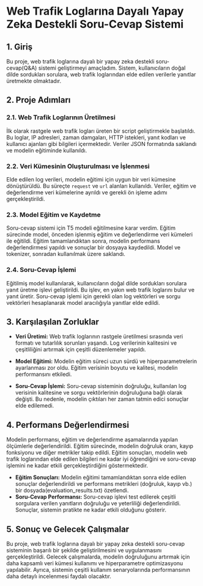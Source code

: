 # Web Trafik Loglarına Dayalı Yapay Zeka Destekli Soru-Cevap Sistemi

## 1. Giriş

Bu proje, web trafik loglarına dayalı bir yapay zeka destekli soru-cevap(Q&A) sistemi geliştirmeyi amaçladım. Sistem, kullanıcıların doğal dilde sordukları sorulara, web trafik loglarından elde edilen verilerle yanıtlar üretmekte olmaktadır.

## 2. Proje Adımları

### 2.1. Web Trafik Loglarının Üretilmesi

İlk olarak rastgele web trafik logları üreten bir script geliştirmekle başlatıldı. Bu loglar, IP adresleri, zaman damgaları, HTTP istekleri, yanıt kodları ve kullanıcı ajanları gibi bilgileri içermektedir. Veriler JSON formatında saklandı ve modelin eğitiminde kullanıldı.

### 2.2. Veri Kümesinin Oluşturulması ve İşlenmesi

Elde edilen log verileri, modelin eğitimi için uygun bir veri kümesine dönüştürüldü. Bu süreçte `request` ve `url` alanları kullanıldı. Veriler, eğitim ve değerlendirme veri kümelerine ayrıldı ve gerekli ön işleme adımı gerçekleştirildi.

### 2.3. Model Eğitim ve Kaydetme

Soru-cevap sistemi için T5 modeli eğitilmesine karar verdim. Eğitim sürecinde model, önceden işlenmiş eğitim ve değerlendirme veri kümeleri ile eğitildi. Eğitim tamamlandıktan sonra, modelin performans değerlendirmesi yapıldı ve sonuçlar bir dosyaya kaydedildi. Model ve tokenizer, sonradan kullanılmak üzere saklandı.

### 2.4. Soru-Cevap İşlemi

Eğitilmiş model kullanılarak, kullanıcıların doğal dilde sordukları sorulara yanıt üretme işlevi geliştirildi. Bu işlev, en yakın web trafik loglarını bulur ve yanıt üretir. Soru-cevap işlemi için gerekli olan log vektörleri ve sorgu vektörleri hesaplanarak model aracılığıyla yanıtlar elde edildi.

## 3. Karşılaşılan Zorluklar

- **Veri Üretimi:** Web trafik loglarının rastgele üretilmesi sırasında veri formatı ve tutarlılık sorunları yaşandı. Log verilerinin kalitesini ve çeşitliliğini artırmak için çeşitli düzenlemeler yapıldı.
  
- **Model Eğitimi:** Modelin eğitim süreci uzun sürdü ve hiperparametrelerin ayarlanması zor oldu. Eğitim verisinin boyutu ve kalitesi, modelin performansını etkiledi.

- **Soru-Cevap İşlemi:** Soru-cevap sisteminin doğruluğu, kullanılan log verisinin kalitesine ve sorgu vektörlerinin doğruluğuna bağlı olarak değişti. Bu nedenle, modelin çıktıları her zaman tatmin edici sonuçlar elde edilemedi.

## 4. Performans Değerlendirmesi

Modelin performansı, eğitim ve değerlendirme aşamalarında yapılan ölçümlerle değerlendirildi. Eğitim sürecinde, modelin doğruluk oranı, kayıp fonksiyonu ve diğer metrikler takip edildi. Eğitim sonuçları, modelin web trafik loglarından elde edilen bilgileri ne kadar iyi öğrendiğini ve soru-cevap işlemini ne kadar etkili gerçekleştirdiğini göstermektedir.

- **Eğitim Sonuçları:** Modelin eğitimi tamamlandıktan sonra elde edilen sonuçlar değerlendirildi ve performans metrikleri (doğruluk, kayıp vb.) bir dosyada(evaluation_results.txt) özetlendi.
- **Soru-Cevap Performansı:** Soru-cevap işlevi test edilerek çeşitli sorgulara verilen yanıtların doğruluğu ve yeterliliği değerlendirildi. Sonuçlar, sistemin pratikte ne kadar etkili olduğunu gösterir.

## 5. Sonuç ve Gelecek Çalışmalar

Bu proje, web trafik loglarına dayalı bir yapay zeka destekli soru-cevap sisteminin başarılı bir şekilde geliştirilmesini ve uygulanmasını gerçekleştirildi. Gelecek çalışmalarda, modelin doğruluğunu artırmak için daha kapsamlı veri kümesi kullanımı ve hiperparametre optimizasyonu yapılabilir. Ayrıca, sistemin çeşitli kullanım senaryolarında performansının daha detaylı incelenmesi faydalı olacaktır.

